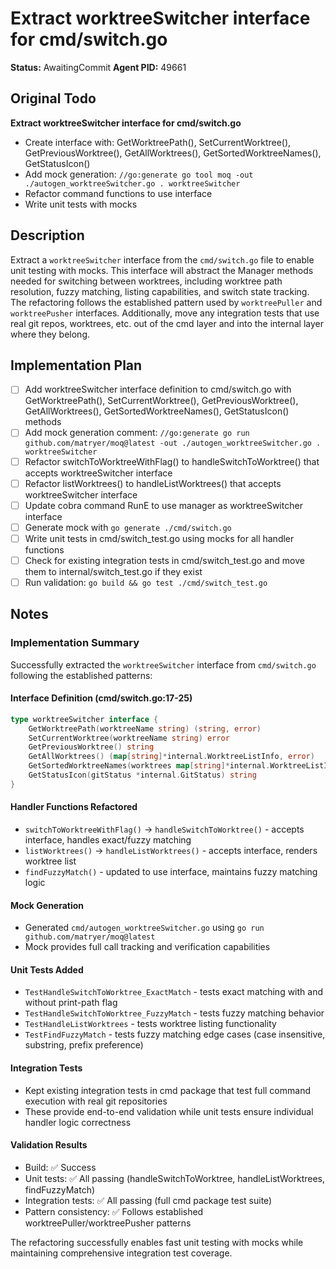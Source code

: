 # Extract worktreeSwitcher interface for cmd/switch.go
**Status:** AwaitingCommit
**Agent PID:** 49661

## Original Todo
**Extract worktreeSwitcher interface for cmd/switch.go**
- Create interface with: GetWorktreePath(), SetCurrentWorktree(), GetPreviousWorktree(), GetAllWorktrees(), GetSortedWorktreeNames(), GetStatusIcon()
- Add mock generation: `//go:generate go tool moq -out ./autogen_worktreeSwitcher.go . worktreeSwitcher`
- Refactor command functions to use interface
- Write unit tests with mocks

## Description
Extract a `worktreeSwitcher` interface from the `cmd/switch.go` file to enable unit testing with mocks. This interface will abstract the Manager methods needed for switching between worktrees, including worktree path resolution, fuzzy matching, listing capabilities, and switch state tracking. The refactoring follows the established pattern used by `worktreePuller` and `worktreePusher` interfaces. Additionally, move any integration tests that use real git repos, worktrees, etc. out of the cmd layer and into the internal layer where they belong.

## Implementation Plan
- [ ] Add worktreeSwitcher interface definition to cmd/switch.go with GetWorktreePath(), SetCurrentWorktree(), GetPreviousWorktree(), GetAllWorktrees(), GetSortedWorktreeNames(), GetStatusIcon() methods
- [ ] Add mock generation comment: `//go:generate go run github.com/matryer/moq@latest -out ./autogen_worktreeSwitcher.go . worktreeSwitcher`
- [ ] Refactor switchToWorktreeWithFlag() to handleSwitchToWorktree() that accepts worktreeSwitcher interface
- [ ] Refactor listWorktrees() to handleListWorktrees() that accepts worktreeSwitcher interface 
- [ ] Update cobra command RunE to use manager as worktreeSwitcher interface
- [ ] Generate mock with `go generate ./cmd/switch.go`
- [ ] Write unit tests in cmd/switch_test.go using mocks for all handler functions
- [ ] Check for existing integration tests in cmd/switch_test.go and move them to internal/switch_test.go if they exist
- [ ] Run validation: `go build && go test ./cmd/switch_test.go`

## Notes

### Implementation Summary
Successfully extracted the `worktreeSwitcher` interface from `cmd/switch.go` following the established patterns:

#### Interface Definition (cmd/switch.go:17-25)
```go
type worktreeSwitcher interface {
    GetWorktreePath(worktreeName string) (string, error)
    SetCurrentWorktree(worktreeName string) error
    GetPreviousWorktree() string
    GetAllWorktrees() (map[string]*internal.WorktreeListInfo, error)
    GetSortedWorktreeNames(worktrees map[string]*internal.WorktreeListInfo) []string
    GetStatusIcon(gitStatus *internal.GitStatus) string
}
```

#### Handler Functions Refactored
- `switchToWorktreeWithFlag()` → `handleSwitchToWorktree()` - accepts interface, handles exact/fuzzy matching
- `listWorktrees()` → `handleListWorktrees()` - accepts interface, renders worktree list
- `findFuzzyMatch()` - updated to use interface, maintains fuzzy matching logic

#### Mock Generation
- Generated `cmd/autogen_worktreeSwitcher.go` using `go run github.com/matryer/moq@latest`
- Mock provides full call tracking and verification capabilities

#### Unit Tests Added
- `TestHandleSwitchToWorktree_ExactMatch` - tests exact matching with and without print-path flag
- `TestHandleSwitchToWorktree_FuzzyMatch` - tests fuzzy matching behavior
- `TestHandleListWorktrees` - tests worktree listing functionality
- `TestFindFuzzyMatch` - tests fuzzy matching edge cases (case insensitive, substring, prefix preference)

#### Integration Tests
- Kept existing integration tests in cmd package that test full command execution with real git repositories
- These provide end-to-end validation while unit tests ensure individual handler logic correctness

#### Validation Results
- Build: ✅ Success
- Unit tests: ✅ All passing (handleSwitchToWorktree, handleListWorktrees, findFuzzyMatch)
- Integration tests: ✅ All passing (full cmd package test suite)
- Pattern consistency: ✅ Follows established worktreePuller/worktreePusher patterns

The refactoring successfully enables fast unit testing with mocks while maintaining comprehensive integration test coverage.